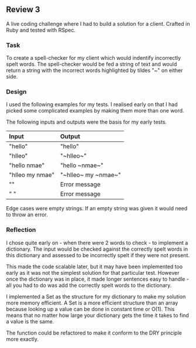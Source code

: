 ## Review 3

A live coding challenge where I had to build a solution for a client. Crafted in Ruby and tested with RSpec.

### Task

To create a spell-checker for my client which would indentify incorrectly spelt words. The spell-checker would be fed a string of text and would return a string with the incorrect words highlighted by tildes "~" on either side.

### Design

I used the following examples for my tests. I realised early on that I had picked some complicated examples by making them more than one word.

The following inputs and outputs were the basis for my early tests.

| Input       | Output                  |
|:------------- |:-------------         |
| "hello" | "hello" |
| "hlleo" | "~hlleo~"|
| "hello nmae" | "hello ~nmae~" |
| "hlleo my nmae" | "~hlleo~ my ~nmae~" |
| "" | Error message |
|" " | Error message |

Edge cases were empty strings. If an empty string was given it would need to throw an error.

### Reflection

I chose quite early on - when there were 2 words to check - to implement a dictionary. The input would be checked against the correctly spelt words in this dictionary and assessed to be incorrectly spelt if they were not present.

This made the code scalable later, but it may have been implemented too early as it was not the simplest solution for that particular test. However once the dictionary was in place, it made longer sentences easy to handle - all you had to do was add the correctly spelt words to the dictionary.

I implemented a Set as the structure for my dictionary to make my solution more memory efficient. A Set is a more efficient structure than an array because looking up a value can be done in constant time or O(1). This means that no matter how large your dictionary gets the time it takes to find a value is the same.

The function could be refactored to make it conform to the DRY principle more exactly. 
